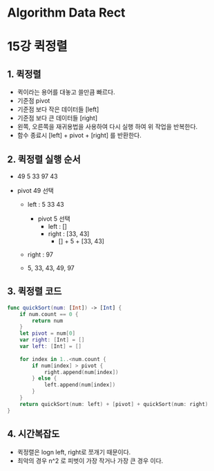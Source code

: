 # Algorithm Data Rect
# 

15강 퀵정렬
===========

## 1. 퀵정렬
* 퀵이라는 용어를 대놓고 쓸만큼 빠르다.
* 기준점 pivot
* 기준점 보다 작은 데이터들 [left]
* 기준점 보다 큰 데이터들 [right]
* 왼쪽, 오른쪽을 재귀용법을 사용하여 다시 실행 하여 위 작업을 반복한다.
* 함수 종료시 [left] + pivot + [right] 를 반환한다.

## 2. 퀵정렬 실행 순서

* 49 5 33 97 43

* pivot 49 선택

    * left : 5 33 43
    
        * pivot 5 선택
            * left : []
            * right : [33, 43]
                * [] + 5 + [33, 43]
    
    * right : 97
    
    * 5, 33, 43, 49, 97
    
## 3. 퀵정렬 코드

```swift
func quickSort(num: [Int]) -> [Int] {
    if num.count == 0 {
        return num
    }
    let pivot = num[0]
    var right: [Int] = []
    var left: [Int] = []
    
    for index in 1..<num.count {
        if num[index] > pivot {
            right.append(num[index])
        } else {
            left.append(num[index])
        }
    }
    return quickSort(num: left) + [pivot] + quickSort(num: right)
}
```
## 4. 시간복잡도
* 퀵정렬은 logn left, right로 쪼개기 때문이다.
* 최악의 경우 n^2 로 피벗이 가장 작거나 가장 큰 경우 이다.
